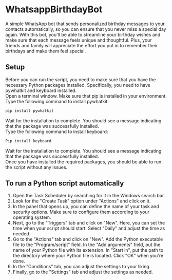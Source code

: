 # WhatsappBirthdayBot

A simple WhatsApp bot that sends personalized birthday messages to your contacts automatically, so you can ensure that you never miss a special day again. With this bot, you'll be able to streamline your birthday wishes and make sure that each message feels unique and thoughtful. Plus, your friends and family will appreciate the effort you put in to remember their birthdays and make them feel special.

## Setup
Before you can run the script, you need to make sure that you have the necessary Python packages installed. Specifically, you need to have pywhatkit and keyboard installed.   
Open a terminal window. Make sure that pip is installed in your environment.  
Type the following command to install pywhatkit: 
```bash 
pip install pywhatkit 
```
Wait for the installation to complete. You should see a message indicating that the package was successfully installed.  
Type the following command to install keyboard:  
```bash
Pip install keyboard  
```
Wait for the installation to complete. You should see a message indicating that the package was successfully installed.  
Once you have installed the required packages, you should be able to run the script without any issues.  


## To run a Python script automatically

1.	Open the Task Scheduler by searching for it in the Windows search bar.
2.	Look for the "Create Task" option under "Actions" and click on it.
3.	In the panel that opens up, you can define the name of your task and security options. Make sure to configure them according to your operating system.
4.	Next, go to the "Triggers" tab and click on "New". Here, you can set the time when your script should start. Select "Daily" and adjust the time as needed.
5.	Go to the "Actions" tab and click on "New". Add the Python executable file to the "Program/script" field. In the "Add arguments" field, put the name of your Python file with its extension. In "Start in", put the path to the directory where your Python file is located. Click "OK" when you're done.
6.	In the "Conditions" tab, you can adjust the settings to your liking.
7.	Finally, go to the "Settings" tab and adjust the settings as needed.
